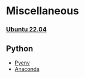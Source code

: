 # Miscellaneous



### [Ubuntu 22.04](docs/ubuntu-22.04.md)



## Python

- [Pyenv](docs/pyenv.md)
- [Anaconda](docs/conda.md)
